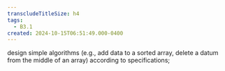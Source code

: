 ```yaml
---
transcludeTitleSize: h4
tags:
  - B3.1
created: 2024-10-15T06:51:49.000-0400
---
```

design simple algorithms (e.g., add data to a sorted array, delete a datum from the middle of an array) according to specifications;